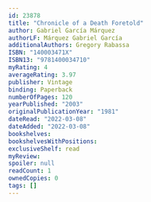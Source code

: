 ```yaml
---
id: 23878
title: "Chronicle of a Death Foretold"
author: Gabriel García Márquez
authorLF: Márquez Gabriel García
additionalAuthors: Gregory Rabassa
ISBN: "140003471X"
ISBN13: "9781400034710"
myRating: 4
averageRating: 3.97
publisher: Vintage
binding: Paperback
numberOfPages: 120
yearPublished: "2003"
originalPublicationYear: "1981"
dateRead: "2022-03-08"
dateAdded: "2022-03-08"
bookshelves: 
bookshelvesWithPositions: 
exclusiveShelf: read
myReview: 
spoiler: null
readCount: 1
ownedCopies: 0
tags: []
---
```


